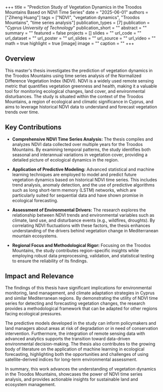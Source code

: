 +++
title = "Prediction Study of Vegetation Dynamics in the Troodos Mountains Based on NDVI Time Series"
date = "2025-06-01"
authors = ["Ziheng Huang"]
tags = ["NDVI", "vegetation dynamics", "Troodos Mountains", "time series analysis"]
publication_types = [7]
publication = "_Cyprus University of Technology_"
publication_short = ""
abstract = ""
summary = ""
featured = false
projects = []
slides = ""
url_code = ""
url_dataset = ""
url_poster = ""
url_slides = ""
url_source = ""
url_video = ""
math = true
highlight = true
[image]
image = ""
caption = ""
+++

## Overview

This master's thesis investigates the prediction of vegetation dynamics in the Troodos Mountains using time series analysis of the Normalized Difference Vegetation Index (NDVI). NDVI is a widely used remote sensing metric that quantifies vegetation greenness and health, making it a valuable tool for monitoring ecological changes, land cover, and environmental disturbances. The study is situated within the context of the Troodos Mountains, a region of ecological and climatic significance in Cyprus, and aims to leverage historical NDVI data to understand and forecast vegetation trends over time.

## Key Contributions

- **Comprehensive NDVI Time Series Analysis:** The thesis compiles and analyzes NDVI data collected over multiple years for the Troodos Mountains. By examining temporal patterns, the study identifies both seasonal and interannual variations in vegetation cover, providing a detailed picture of ecological dynamics in the region.

- **Application of Predictive Modeling:** Advanced statistical and machine learning techniques are employed to model and predict future vegetation dynamics based on historical NDVI time series. This includes trend analysis, anomaly detection, and the use of predictive algorithms such as long short-term memory (LSTM) networks, which are particularly suited for sequential data and have shown promise in ecological forecasting.

- **Assessment of Environmental Drivers:** The research explores the relationship between NDVI trends and environmental variables such as climate, land use, and disturbance events (e.g., wildfires, droughts). By correlating NDVI fluctuations with these factors, the thesis enhances understanding of the drivers behind vegetation change in Mediterranean mountain ecosystems.

- **Regional Focus and Methodological Rigor:** Focusing on the Troodos Mountains, the study contributes region-specific insights while employing robust data preprocessing, validation, and statistical testing to ensure the reliability of its findings.

## Impact and Relevance

The findings of this thesis have significant implications for environmental monitoring, land management, and climate adaptation strategies in Cyprus and similar Mediterranean regions. By demonstrating the utility of NDVI time series for detecting and forecasting vegetation changes, the research provides a methodological framework that can be adapted for other regions facing ecological pressures.

The predictive models developed in the study can inform policymakers and land managers about areas at risk of degradation or in need of conservation intervention. Furthermore, the integration of remote sensing data with advanced analytics supports the transition toward data-driven environmental decision-making. The thesis also contributes to the growing body of literature on the application of machine learning in ecological forecasting, highlighting both the opportunities and challenges of using satellite-derived indices for long-term environmental assessment.

In summary, this work advances the understanding of vegetation dynamics in the Troodos Mountains, showcases the power of NDVI time series analysis, and provides actionable insights for sustainable land and ecosystem management.
